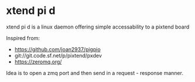 # xtend pi d
xtend pi d is a linux daemon offering simple accessability to a pixtend board

Inspired from:
- https://github.com/joan2937/pigpio
- git://git.code.sf.net/p/pixtend/pxdev
- https://zeromq.org/

Idea is to open a zmq port and then send in a request - response manner.
